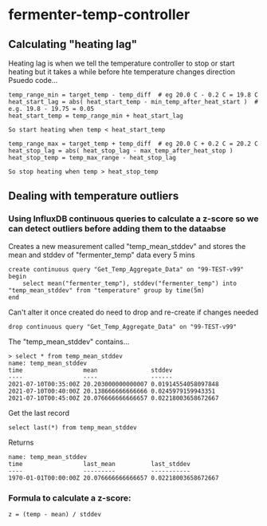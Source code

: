 # fermenter-temp-controller

## Calculating "heating lag"
Heating lag is when we tell the temperature controller to stop or start heating but it takes a while before hte temperature changes direction
Psuedo code...
````
temp_range_min = target_temp - temp_diff  # eg 20.0 C - 0.2 C = 19.8 C
heat_start_lag = abs( heat_start_temp - min_temp_after_heat_start )  # e.g. 19.8 - 19.75 = 0.05
heat_start_temp = temp_range_min + heat_start_lag

So start heating when temp < heat_start_temp

temp_range_max = target_temp + temp_diff  # eg 20.0 C + 0.2 C = 20.2 C
heat_stop_lag = abs( heat_stop_lag - max_temp_after_heat_stop )
heat_stop_temp = temp_max_range - heat_stop_lag

So stop heating when temp > heat_stop_temp 
````



## Dealing with temperature outliers
### Using InfluxDB continuous queries to calculate a z-score so we can detect outliers before adding them to the dataabse

Creates a new measurement called "temp_mean_stddev" and stores the mean and stddev of "fermenter_temp" data every 5 mins
````buildoutcfg
create continuous query "Get_Temp_Aggregate_Data" on "99-TEST-v99"
begin
    select mean("fermenter_temp"), stddev("fermenter_temp") into "temp_mean_stddev" from "temperature" group by time(5m)
end
````

Can't alter it once created do need to drop and re-create if changes needed
````buildoutcfg
drop continuous query "Get_Temp_Aggregate_Data" on "99-TEST-v99"
````
The "temp_mean_stddev" contains...
````buildoutcfg
> select * from temp_mean_stddev
name: temp_mean_stddev
time                 mean               stddev
----                 ----               ------
2021-07-10T00:35:00Z 20.203000000000007 0.01914554058097848
2021-07-10T00:40:00Z 20.138666666666666 0.0245979159943351
2021-07-10T00:45:00Z 20.076666666666657 0.02218003658672667
````

Get the last record
````buildoutcfg
select last(*) from temp_mean_stddev
````
Returns
````buildoutcfg
name: temp_mean_stddev
time                 last_mean          last_stddev
----                 ---------          -----------
1970-01-01T00:00:00Z 20.076666666666657 0.02218003658672667
````

### Formula to calculate a z-score:
````buildoutcfg
z = (temp - mean) / stddev
```` 


